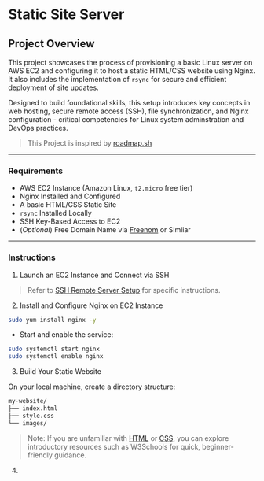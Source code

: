 # Static Site Server

## Project Overview

This project showcases the process of provisioning a basic Linux server on AWS EC2 and configuring it to host a static HTML/CSS website using Nginx. It also includes the implementation of `rsync` for secure and efficient deployment of site updates. 

Designed to build foundational skills, this setup introduces key concepts in web hosting, secure remote access (SSH), file synchronization, and Nginx configuration - critical competencies for Linux system adminstration and DevOps practices. 

> This Project is inspired by [roadmap.sh](https://roadmap.sh/projects/static-site-server)

---

### Requirements
- AWS EC2 Instance (Amazon Linux, `t2.micro` free tier) 
- Nginx Installed and Configured
- A basic HTML/CSS Static Site
- `rsync` Installed Locally
- SSH Key-Based Access to EC2
- (*Optional*) Free Domain Name via [Freenom](https://www.freenom.com/en/index.html?lang=en) or Simliar

---

### Instructions

1. Launch an EC2 Instance and Connect via SSH
> Refer to [SSH Remote Server Setup](https://github.com/TLowest/ssh-remote-server-setup) for specific instructions.

2. Install and Configure Nginx on EC2 Instance
```BASH
sudo yum install nginx -y
```
- Start and enable the service:
```BASH
sudo systemctl start nginx
sudo systemctl enable nginx
```

3. Build Your Static Website

On your local machine, create a directory structure:
```BASH
my-website/
├── index.html
├── style.css
└── images/
```

> Note: If you are unfamiliar with [HTML](https://www.w3schools.com/html/default.asp) or [CSS](https://www.w3schools.com/css/default.asp), you can explore introductory resources such as W3Schools for quick, beginner-friendly guidance. 

4. 

